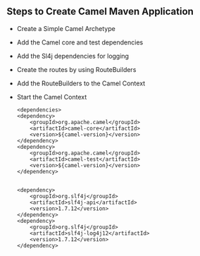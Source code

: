 ## Steps to Create Camel Maven Application

-	Create a Simple Camel Archetype 
-	Add the Camel core and test dependencies
-	Add the Sl4j dependencies for logging
-	Create the routes by using RouteBuilders 
-	Add the RouteBuilders to the Camel Context 
-	Start the Camel Context


		<dependencies>
		<dependency>
			<groupId>org.apache.camel</groupId>
			<artifactId>camel-core</artifactId>
			<version>${camel-version}</version>
		</dependency>
		<dependency>
			<groupId>org.apache.camel</groupId>
			<artifactId>camel-test</artifactId>
			<version>${camel-version}</version>
		</dependency>
	

		<dependency>
			<groupId>org.slf4j</groupId>
			<artifactId>slf4j-api</artifactId>
			<version>1.7.12</version>
		</dependency>
		<dependency>
			<groupId>org.slf4j</groupId>
			<artifactId>slf4j-log4j12</artifactId>
			<version>1.7.12</version>
		</dependency>

	</dependencies>